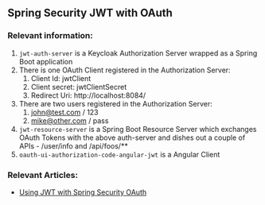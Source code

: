 ## Spring Security JWT with OAuth

### Relevant information:

1. `jwt-auth-server` is a Keycloak Authorization Server wrapped as a Spring Boot application
2. There is one OAuth Client registered in the Authorization Server:
   1. Client Id: jwtClient
   2. Client secret: jwtClientSecret
   3. Redirect Uri: http://localhost:8084/
3. There are two users registered in the Authorization Server:
   1. john@test.com / 123
   2. mike@other.com / pass
4. `jwt-resource-server` is a Spring Boot Resource Server which exchanges OAuth Tokens with the above auth-server and dishes out a couple of APIs - /user/info and /api/foos/**
5. `oauth-ui-authorization-code-angular-jwt` is a Angular Client
    
### Relevant Articles:

- [Using JWT with Spring Security OAuth](https://www.baeldung.com/spring-security-oauth-jwt)
